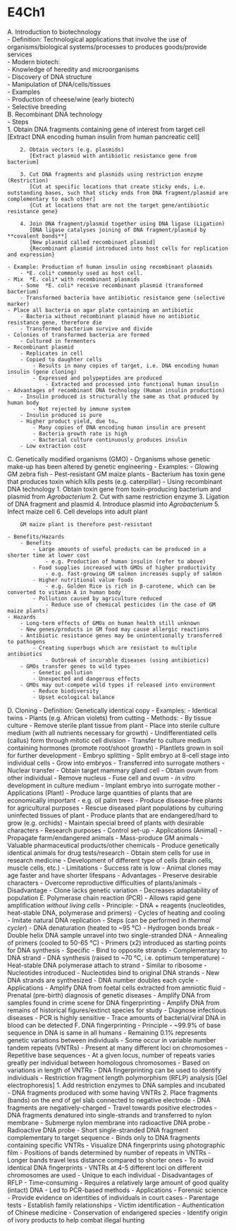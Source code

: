 # E4Ch1

A. Introduction to biotechnology  
	- Definition: Technological applications that involve the use of organisms/biological systems/processes to produces goods/provide services  
	- Modern biotech:  
	    - Knowledge of heredity and microorganisms  
	    - Discovery of DNA structure  
	    - Manipulation of DNA/cells/tissues  
	- Examples  
	    - Production of cheese/wine (early biotech)  
	    - Selective breeding  
B. Recombinant DNA technology  
	- Steps  
		1. Obtain DNA fragments containing gene of interest from target cell  
		   [Extract DNA encoding human insulin from human pancreatic cell]  

		2. Obtain vectors (e.g. plasmids)  
		   [Extract plasmid with antibiotic resistance gene from bacterium]

		3. Cut DNA fragments and plasmids using restriction enzyme (Restriction)
		   [Cut at specific locations that create sticky ends, i.e. outstanding bases, such that sticky ends from DNA fragment/plasmid are complementary to each other]
		   {Cut at locations that are not the target gene/antibiotic resistance gene}

		4. Join DNA fragment/plasmid together using DNA ligase (Ligation)
		   [DNA ligase catalyses joining of DNA fragment/plasmid by **covalent bonds**]
		   [New plasmid called recombinant plasmid]
		   {Recombinant plasmid introduced into host cells for replication and expression}

	- Example: Production of human insulin using recombinant plasmids
	    - *E. coli* commonly used as host cell.
	- Mix  *E. coli* with recombinant plasmids
	    - Some  *E. coli* receive recombinant plasmid (transformed bacterium)
	    - Transformed bacteria have antibiotic resistance gene (selective marker)
	- Place all bacteria on agar plate containing an antibiotic
	    - Bacteria without recombinant plasmid have no antibiotic resistance gene, therefore die
	    - Transformed bacterium survive and divide
	- Colonies of transformed bacteria are formed
	    - Cultured in fermenters
	- Recombinant plasmid
	    - Replicates in cell
	    - Copied to daughter cells
	        - Results in many copies of target, i.e. DNA encoding human insulin (gene cloning)
        	- Expressed and polypeptides are produced
        	    - Extracted and processed into functional human insulin
	- Advantages of recombinant DNA technology (Human insulin production)
	    - Insulin produced is structurally the same as that produced by human body
	        - Not rejected by immune system
	    - Insulin produced is pure
	    - Higher product yield, due to…
	        - Many copies of DNA encoding human insulin are present
	        - Bacteria growth rate is high
	        - Bacterial culture continuously produces insulin
	    - Low extraction cost
C. Genetically modified organisms (GMO)
	- Organisms whose genetic make-up has been altered by genetic engineering
	- Examples:
	    - Glowing GM zebra fish
	    - Pest-resistant GM maize plants
	        - Bacterium has toxin gene that produces toxin which kills pests (e.g. caterpillar)
		- Using recombinant DNA technology
		    1. Obtain toxin gene from toxin-producing bacterium and plasmid from *Agrobacterium*
		    2. Cut with same restriction enzyme
		    3. Ligation of DNA fragment and plasmid
		    4. Introduce plasmid into *Agrobacterium*
		    5. Infect maize cell
		    6. Cell develops into adult plant

		GM maize plant is therefore pest-resistant

	- Benefits/Hazards
	    - Benefits
	        - Large amounts of useful products can be produced in a shorter time at lower cost
	            - e.g. Production of human insulin (refer to above)
	        - Food supplies increased with GMOs of higher productivity
        	    - e.g. fast-growing GM salmon increases supply of salmon
        	- Higher nutritional value foods
        	    - e.g. Golden Rice is rich in β-carotene, which can be converted to vitamin A in human body
        	- Pollution caused by agriculture reduced
        	    - Reduce use of chemical pesticides (in the case of GM maize plants)
	- Hazards
	    - Long-term effects of GMOs on human health still unknown
	    - New genes/products in GM food may cause allergic reactions
    	- Antibiotic resistance genes may be unintentionally transferred to pathogens
        	- Creating superbugs which are resistant to multiple antibiotics
        	    - Outbreak of incurable diseases (using antibiotics)
        - GMOs transfer genes to wild types
       	    - Genetic pollution
       	    - Unexpected and dangerous effects
        - GMOs may out-compete wild types if released into environment
            - Reduce biodiversity
            - Upset ecological balance
D. Cloning
	- Definition: Genetically identical copy
	- Examples:
	    - Identical twins
	    - Plants (e.g. African violets) from cutting
	- Methods:
	    - By tissue culture
	        - Remove sterile plant tissue from plant
	        - Place into sterile culture medium (with all nutrients necessary for growth)
        	- Undifferentiated cells (callus) form through mitotic cell division
        	- Transfer to culture medium containing hormones (promote root/shoot growth)
        	- Plantlets grown in soil for further development
	    - Embryo splitting
        	- Split embryo at 8-cell stage into individual cells
        	    - Grow into embryos
        	- Transferred into surrogate mothers
	    - Nuclear transfer
	        - Obtain target mammary gland cell
	        - Obtain ovum from other individual
		    - Remove nucleus
    	    - Fuse cell and ovum
    	    - *in vitro* development in culture medium
    	    - Implant embryo into surrogate mother
	- Applications (Plant)
    	    - Produce large quantities of plants that are economically important
        	- e.g. oil palm trees
    	    - Produce disease-free plants for agricultural purposes
    	    - Rescue diseased plant populations by culturing uninfected tissues of plant
  	    - Produce plants that are endangered/hard to grow (e.g. orchids)
    	    - Maintain special breed of plants with desirable characters
    	    - Research purposes
    	        - Control set-up
    	- Applications (Animal)
            - Propagate farm/endangered animals
            - Mass-produce GM animals
                - Valuable pharmaceutical products/other chemicals
    	    - Produce genetically identical animals for drug tests/research
            - Obtain stem cells for use in research medicine
            	- Development of different type of cells (brain cells, muscle cells, etc.)
        - Limitations
            - Success rate is low
            - Animal clones may age faster and have shorter lifespans
        - Advantages
            - Preserve desirable characters
            - Overcome reproductive difficulties of plants/animals
        - Disadvantage
            - Clone lacks genetic variation
                - Decreases adaptability of population
E. Polymerase chain reaction (PCR)
	- Allows rapid gene amplification *without living cells*
	- Principle:
	    - DNA + reagents (nucleotides, heat-stable DNA, polymerase and primers)
	    - Cycles of heating and cooling
	    - Imitate natural DNA replication
	- Steps (can be performed in *thermal cycler*)
	    - DNA denaturation (heated to ~95 °C)
	        - Hydrogen bonds break
        	- Double helix DNA sample unravel into two single-stranded DNA
    	- Annealing of primers (cooled to 50-65 °C)
            - Primers (x2) introduced as starting points for DNA synthesis
            	- Specific
            	- Bind to opposite strands
            	- Complementary to DNA strand
        - DNA synthesis (raised to ~70 °C, i.e. optimum temperature)
            - Heat-stable DNA polymerase attach to strand
                - Similar to ribosome
            - Nucleotides introduced
            - Nucleotides bind to original DNA strands
            - New DNA strands are synthesized
        - DNA number doubles each cycle
    - Applications
        - Amplify DNA from foetal cells extracted from amniotic fluid
            - Prenatal (pre-birth) diagnosis of genetic diseases
        - Amplify DNA from samples found in crime scene for DNA fingerprinting
        - Amplify DNA from remains of historical figures/extinct species for study
        - Diagnose infectious diseases
            - PCR is highly sensitive
                - Trace amounts of bacterial/viral DNA in blood can be detected
F. DNA fingerprinting
	- Principle
	    - ~99.9% of base sequence in DNA is same in all humans
	        - Remaining 0.1% represents genetic variations between individuals
	        - Some occur in variable number tandem repeats (VNTRs)
	            - Present at many different loci on chromosomes
	            - Repetitive base sequences
	            - At a given locus, number of repeats varies greatly per individual between homologous chromosomes
	            - Based on variations in length of VNTRs
	                - DNA fingerprinting can be used to identify individuals
	- Restriction fragment length polymorphism (RFLP) analysis [Gel electrophoresis]
	    1. Add restriction enzymes to DNA samples and incubated
	        - DNA fragments produced with some having VNTRs
	    2. Place fragments (bands) on the end of gel slab connected to negative electrode
	        - DNA fragments are negatively-charged
	            - Travel towards positive electrodes
	        - DNA fragments denatured into single-strands and transferred to nylon membrane
	        - Submerge nylon membrane into radioactive DNA probe
	            - Radioactive DNA probe
	                - Short single-stranded DNA fragment complementary to target sequence
                	- Binds only to DNA fragments containing specific VNTRs
            	- Visualize DNA fingerprints using photographic film
                	- Positions of bands determined by number of repeats in VNTRs
		- Longer bands travel less distance compared to shorter ones
		- To avoid identical DNA fingerprints
		    - VNTRs at 4-5 different loci on different chromosomes are used
        		- Unique to each individual
	- Disadvantages of RFLP
	    - Time-consuming
	    - Requires a relatively large amount of good quality (intact) DNA
	        - Led to PCR-based methods
	- Applications
            - Forensic science
            	- Provide evidence on identities of individuals in court cases
    	    - Parentage tests
        	    - Establish family relationships
    	    - Victim identification
    	    - Authentication of Chinese medicine
    	    - Conservation of endangered species
            	- Identify origin of ivory products to help combat illegal hunting
